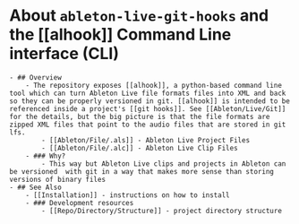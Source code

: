 # About `ableton-live-git-hooks` and the [[alhook]] Command Line interface (CLI)
	- ## Overview
		- The repository exposes [[alhook]], a python-based command line tool which can turn Ableton Live file formats files into XML and back so they can be properly versioned in git. [[alhook]] is intended to be referenced inside a project's [[git hooks]]. See [[Ableton/Live/Git]] for the details, but the big picture is that the file formats are zipped XML files that point to the audio files that are stored in git lfs.
			- [[Ableton/File/.als]] - Ableton Live Project Files
			- [[Ableton/File/.alc]] - Ableton Live Clip Files
		- ### Why?
			- This way but Ableton Live clips and projects in Ableton can be versioned  with git in a way that makes more sense than storing versions of binary files
	- ## See Also
		- [[Installation]] - instructions on how to install
		- ### Development resources
			- [[Repo/Directory/Structure]] - project directory structure